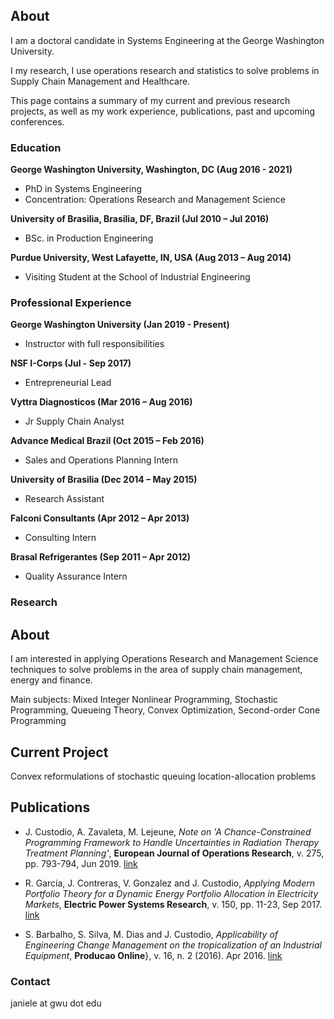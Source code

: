 ## About

I am a doctoral candidate in Systems Engineering at the George Washington University.

I my research, I use operations research and statistics to solve problems in Supply Chain Management and Healthcare.

This page contains a summary of my current and previous research projects, as well as my work experience, publications, past and upcoming conferences.

### Education
**George Washington University, Washington, DC (Aug 2016 -  2021)**
- PhD in Systems Engineering 
- Concentration: Operations Research and Management Science

**University of Brasilia, Brasilia, DF, Brazil (Jul 2010 – Jul 2016)**
- BSc. in Production Engineering

**Purdue University, West Lafayette, IN, USA (Aug 2013 – Aug 2014)**
- Visiting Student at the School of Industrial Engineering

### Professional Experience

**George Washington University (Jan 2019 - Present)**
- Instructor with full responsibilities

**NSF I-Corps (Jul - Sep 2017)**
- Entrepreneurial Lead

**Vyttra Diagnosticos (Mar 2016 – Aug 2016)**
- Jr Supply Chain Analyst

**Advance Medical Brazil (Oct 2015 – Feb 2016)**
- Sales and Operations Planning Intern

**University of Brasilia (Dec 2014 – May 2015)**
- Research Assistant

**Falconi Consultants (Apr 2012 – Apr 2013)**
- Consulting Intern

**Brasal Refrigerantes (Sep 2011 – Apr 2012)**
- Quality Assurance Intern

### Research

## About
I am interested in applying Operations Research and Management Science techniques to solve problems in the area of supply chain management, energy and finance.

Main subjects: Mixed Integer Nonlinear Programming, Stochastic Programming, Queueing Theory, Convex Optimization, Second-order Cone Programming

## Current Project
Convex reformulations of stochastic queuing location-allocation problems

## Publications
- J. Custodio, A. Zavaleta, M. Lejeune, _Note on 'A Chance-Constrained Programming Framework to Handle Uncertainties in Radiation Therapy Treatment Planning'_, **European Journal of Operations Research**,  v. 275, pp. 793-794, Jun 2019. [link](https://doi.org/10.1016/j.ejor.2018.11.071)

- R. Garcia, J. Contreras, V. Gonzalez and  J. Custodio, _Applying Modern Portfolio Theory for a Dynamic Energy Portfolio Allocation in Electricity Markets_, **Electric Power Systems Research**, v. 150, pp. 11-23, Sep 2017. 
[link](https://doi.org/10.1016/j.epsr.2017.04.026)

- S. Barbalho, S. Silva, M. Dias and J. Custodio, _Applicability of Engineering Change Management on the tropicalization of an Industrial Equipment_, **Producao Online**},  v. 16, n. 2 (2016). Apr 2016. [link](http://dx.doi.org/10.14488/1676-1901.v16i2.2198)

### Contact

janiele at gwu dot edu

